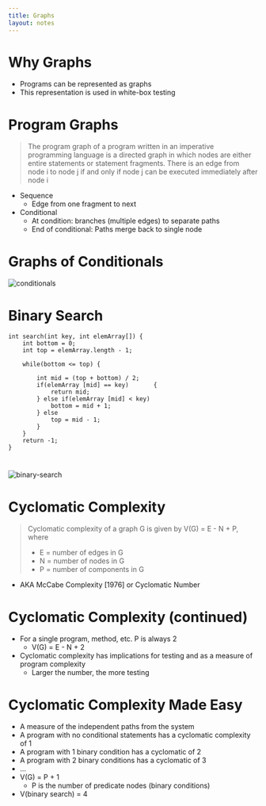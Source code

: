 ```yaml
---
title: Graphs
layout: notes
---
```


[conditionals]: /images/program-graphs/conditionals.png
[binary-search]: /images/program-graphs/binary-search.png

# Why Graphs
* Programs can be represented as graphs
* This representation is used in white-box testing

# Program Graphs
> The program graph of a program written in an imperative programming language is a directed graph in which nodes are either entire statements or statement fragments. There is an edge from node i to node j if and only if node j can be executed immediately after node i

* Sequence 
	* Edge from one fragment to next
* Conditional 
	* At condition: branches (multiple edges) to separate paths 
	* End of conditional: Paths merge back to single node

# Graphs of Conditionals
![conditionals]

# Binary Search

```
int search(int key, int elemArray[]) {
    int bottom = 0;
    int top = elemArray.length - 1;

    while(bottom <= top) {

        int mid = (top + bottom) / 2;
        if(elemArray [mid] == key)       {
            return mid;
        } else if(elemArray [mid] < key)
            bottom = mid + 1;
        } else
            top = mid - 1;
        }
    }
    return -1;
}
```

# 
![binary-search]

# Cyclomatic Complexity
> Cyclomatic complexity of a graph G is given by V(G) = E - N + P, where<br/>
> * E = number of edges in G<br/>
> * N = number of nodes in G<br/>
> * P = number of components in G<br/>

* AKA McCabe Complexity [1976] or Cyclomatic Number

# Cyclomatic Complexity (continued)
* For a single program, method, etc.  P is always 2
	* V(G) = E - N + 2
* Cyclomatic complexity has implications for testing and as a measure of program complexity
	* Larger the number, the more testing

# Cyclomatic Complexity Made Easy
* A measure of the independent paths from the system
* A program with no conditional statements has a cyclomatic complexity of 1
* A program with 1 binary condition has a cyclomatic of 2
* A program with 2 binary conditions has a cyclomatic of 3
* ...
* V(G) = P + 1
	* P is the number of predicate nodes (binary conditions)
* V(binary search) = 4 



